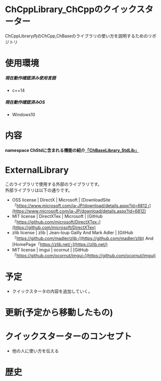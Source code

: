 
# ChCppLibrary_ChCppのクイックスターター

ChCppLibrary内のChCpp,ChBaseのライブラリの使い方を説明するためのリポジトリ

# 使用環境

##### 現在動作確認済み使用言語

- c++14

##### 現在動作確認済みOS

- Windows10

# 内容

#### namespace ChStdに含まれる機能の紹介[「ChBaseLibrary_StdLib」](https://github.com/Chronoss0518/ChLibrary_Cpp_QuickStarter_Windows/tree/master/ChBaseLibrary_StdLib)


# ExternalLibrary
このライブラリで使用する外部のライブラリです。<br>
外部ライブラリは以下の通りです。

- OSS license | DirectX | Microsoft | [DownloadSite「https://www.microsoft.com/ja-JP/download/details.aspx?id=6812」](https://www.microsoft.com/ja-JP/download/details.aspx?id=6812)
- MIT license | DirectXTex | Microsoft | [GitHub「https://github.com/microsoft/DirectXTex」](https://github.com/microsoft/DirectXTex)
- zlib license | zlib | Jean-loup Gailly And Mark Adler | [GitHub「https://github.com/madler/zlib」](https://github.com/madler/zlib) And [HomePage「https://zlib.net/」](https://zlib.net/)
- MIT license | imgui | ocornut | [GitHub「https://github.com/ocornut/imgui」](https://github.com/ocornut/imgui)

# 予定

- クイックスタータの内容を追加していく。

# 更新(予定から移動したもの)


# クイックスターターのコンセプト

- 他の人に使い方を伝える

# 歴史

